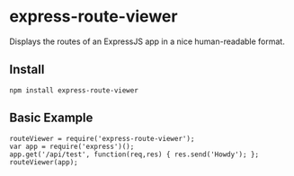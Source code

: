 # express-route-viewer
Displays the routes of an ExpressJS app in a nice human-readable format.

## Install
```
npm install express-route-viewer
```

## Basic Example

```
routeViewer = require('express-route-viewer');
var app = require('express')();
app.get('/api/test', function(req,res) { res.send('Howdy'); };
routeViewer(app);
```
